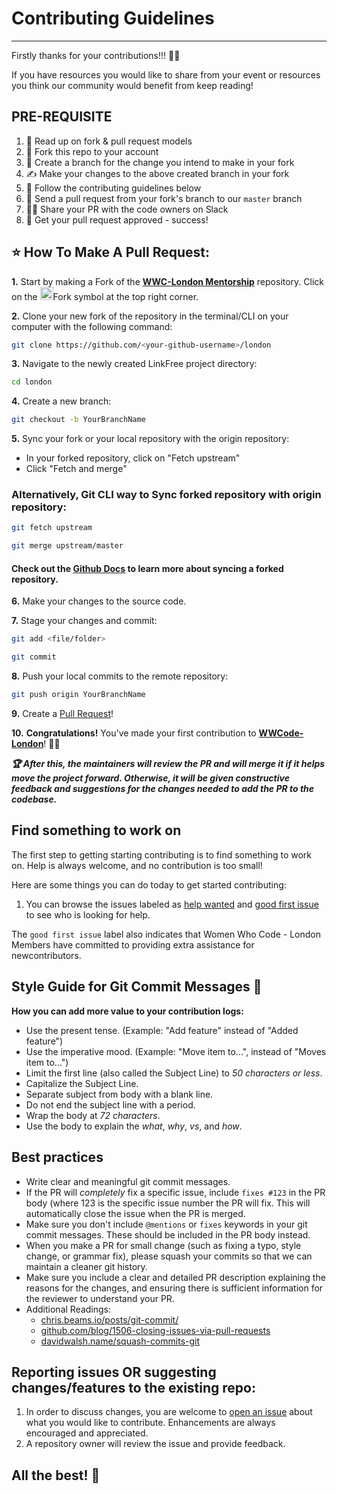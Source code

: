 # Contributing Guidelines
---


Firstly thanks for your contributions!!! :sparkling_heart::sparkling_heart:   

If you have resources you would like to share from your event or resources you think our community would benefit from keep reading!

## PRE-REQUISITE

1. 📖 Read up on fork & pull request models
2. 🍴 Fork this repo to your account
3. 🌱 Create a branch for the change you intend to make in your fork
4. ✍️ Make your changes to the above created branch in your fork
5. 🔨 Follow the contributing guidelines below
6. 🔧 Send a pull request from your fork's branch to our `master` branch
7. :running_woman: Share your PR with the code owners on Slack
8. 🎉 Get your pull request approved - success!

## ⭐ How To Make A Pull Request:

**1.** Start by making a Fork of the [**WWC-London Mentorship**](https://github.com/WomenWhoCode/london) repository. Click on the <a href="https://github.com/WomenWhoCode/london/fork"><img src="https://i.imgur.com/G4z1kEe.png" height="21" width="21"></a>Fork symbol at the top right corner.

**2.** Clone your new fork of the repository in the terminal/CLI on your computer with the following command:

```bash
git clone https://github.com/<your-github-username>/london
```

**3.** Navigate to the newly created LinkFree project directory:

```bash
cd london
```



**4.** Create a new branch:

```bash
git checkout -b YourBranchName
```

**5.** Sync your fork or your local repository with the origin repository:

- In your forked repository, click on "Fetch upstream"
- Click "Fetch and merge"

### Alternatively, Git CLI way to Sync forked repository with origin repository:

```bash
git fetch upstream
```

```bash
git merge upstream/master
```

#### Check out the [Github Docs](https://docs.github.com/en/pull-requests/collaborating-with-pull-requests/working-with-forks/syncing-a-fork) to learn more about syncing a forked repository.

**6.** Make your changes to the source code.

**7.** Stage your changes and commit:
```bash
git add <file/folder>
```

```bash
git commit 
```

**8.** Push your local commits to the remote repository:

```bash
git push origin YourBranchName
```

**9.** Create a [Pull Request](https://help.github.com/en/github/collaborating-with-issues-and-pull-requests/creating-a-pull-request)!

**10.** **Congratulations!** You've made your first contribution to [**WWCode-London**](https://github.com/WomenWhoCode/london)! 🙌🏼

**_:trophy: After this, the maintainers will review the PR and will merge it if it helps move the project forward. Otherwise, it will be given constructive feedback and suggestions for the changes needed to add the PR to the codebase._**



## Find something to work on

The first step to getting starting contributing is to find something
to work on. Help is always welcome, and no contribution is too small!

Here are some things you can do today to get started contributing:

1. You can browse the issues labeled as [help wanted](https://github.com/WomenWhoCode/london/issues?q=is%3Aissue+is%3Aopen+label%3A%22help+wanted%22) and [good first issue](https://github.com/WomenWhoCode/london/issues?q=is%3Aopen+is%3Aissue+label%3A%22good+first+issue%22) to see who is looking for help.

The `good first issue` label also indicates that Women Who Code - London Members have committed to providing extra assistance for newcontributors.

## Style Guide for Git Commit Messages :memo:

**How you can add more value to your contribution logs:**

- Use the present tense. (Example: "Add feature" instead of "Added feature")
- Use the imperative mood. (Example: "Move item to...", instead of "Moves item to...")
- Limit the first line (also called the Subject Line) to _50 characters or less_.
- Capitalize the Subject Line.
- Separate subject from body with a blank line.
- Do not end the subject line with a period.
- Wrap the body at _72 characters_.
- Use the body to explain the _what_, _why_, _vs_, and _how_.

## Best practices

- Write clear and meaningful git commit messages.
- If the PR will *completely* fix a specific issue, include `fixes #123` in the PR body (where 123 is the specific issue number the PR will fix. This will automatically close the issue when the PR is merged.
- Make sure you don't include `@mentions` or `fixes` keywords in your git commit messages. These should be included in the PR body instead.
- When you make a PR for small change (such as fixing a typo, style change, or grammar fix), please squash your commits so that we can maintain a cleaner git history.
- Make sure you include a clear and detailed PR description explaining the reasons for the changes, and ensuring there is sufficient information for the reviewer to understand your PR.
- Additional Readings:
    - [chris.beams.io/posts/git-commit/](https://chris.beams.io/posts/git-commit/)
    - [github.com/blog/1506-closing-issues-via-pull-requests ](https://github.com/blog/1506-closing-issues-via-pull-requests)
    - [davidwalsh.name/squash-commits-git ](https://davidwalsh.name/squash-commits-git)


## Reporting issues OR suggesting changes/features to the existing repo:

1. In order to discuss changes, you are welcome to [open an issue](https://github.com/WomenWhoCode/london/issues/new/choose) about what you would like to contribute. Enhancements are always encouraged and appreciated.
2. A repository owner will review the issue and provide feedback.
   
## All the best! 🥇